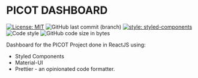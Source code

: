 # PICOT DASHBOARD

[![License: MIT](https://img.shields.io/badge/License-MIT-yellow.svg)](https://opensource.org/licenses/MIT)
![GitHub last commit (branch)](https://img.shields.io/github/last-commit/m-aditya/PicotDashboard/master.svg)
[![style: styled-components](https://img.shields.io/badge/style-%F0%9F%92%85%20styled--components-orange.svg?colorB=daa357&colorA=db748e)](https://github.com/styled-components/styled-components)
![Code style](https://img.shields.io/badge/code_style-prettier-ff69b4.svg)
![GitHub code size in bytes](https://img.shields.io/github/languages/code-size/m-aditya/PicotDashboard.svg)

Dashboard for the PICOT Project done in ReactJS using:

- Styled Components
- Material-UI
- Prettier - an opinionated code formatter.
